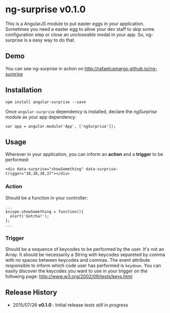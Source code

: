 # ng-surprise v0.1.0
This is a AngularJS module to put easter eggs in your application. Sometimes you need a easter egg to allow your dev staff to skip some configuration step or close an *uncloseable* modal in your app. So, ng-surprise is a easy way to do that.

## Demo
You can see ng-surprise in action on http://rafaelcamargo.github.io/ng-surprise

## Installation
```
npm install angular-surprise --save
```
Once `angular-surprise` dependency is installed, declare the *ngSurprise* module as your app dependency:
```
var app = angular.module('App', ['ngSurprise']);
```

## Usage
Wherever in your application, you can inform an **action** and a **trigger** to be performed:
```
<div data-surprise="showSomething" data-surprise-trigger="38,38,38,37"></div>
```

### Action
Should be a function in your controller:
```
...
$scope.showSomething = function(){
  alert('Gotcha!');
};
...
```

### Trigger
Should be a sequence of keycodes to be performed by the user. It's not an Array. It should be necessarily a String with keycodes separeted by comma with no spaces between keycodes and commas. The event attribute responsible to inform which code user has performed is `keydown`. You can easily discover the keycodes you want to use in your trigger on the following page: http://www.w3.org/2002/09/tests/keys.html

## Release History
- 2015/07/26 **v0.1.0** : Initial release *tests still in progress*
